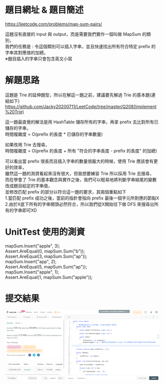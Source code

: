 # 題目網址 & 題目簡述  
https://leetcode.com/problems/map-sum-pairs/  
  
這題沒有直接的 input 與 output，而是需要我們實作一個叫做 MapSum 的類別，  
我們的任務是 : 令這個類別可以插入字串，並且快速找出所有符合特定 prefix 的字串其對應值的加總。  
※題目插入的字串只會包含英文小寫  
  
# 解題思路  
這題是 Trie 的延伸題型，所以在解這一題之前，建議要先解過 Trie 的基本題(連結如下)  
https://github.com/Jacky20200711/LeetCode/tree/master/Q208(Implement%20Trie)  
  
這一題最直覺的解法是用 HashTable 儲存所有的字串，再拿 prefix 去比對所有已儲存的字串，  
時間複雜度 = O(prefix 的長度 * 已儲存的字串數量)  
  
如果改用 Trie 去搜尋，  
時間複雜度 = O(prefix 的長度 + 所有 "符合的字串長度 - prefix 的長度" 的加總)  
  
可以看出當 prefix 很長而且插入字串的數量很龐大的時候，使用 Trie 應該會有更好的效率，  
雖然這一題的測資看起來沒有很大，但我想要練習 Trie 所以採用 Trie 去搜尋，  
而在學會了 Trie 的基本觀念與實作之後，我們可以輕易地將判斷字串結尾的變數改成題目給定的字串值，  
並修改匹配 prefix 的部分以符合這一題的要求，其兩個重點如下  
1.當匹配 prefix 成功之後，當前的指針會指向 prefix 最後一個字元所對應的節點X  
2.由於X底下所有的字串開頭必然符合，所以我們從X開始往下做 DFS 來搜尋出所有的字串即可XD  
  
# UnitTest 使用的測資  
mapSum.Insert("apple", 3);  
Assert.AreEqual(0, mapSum.Sum("b"));  
Assert.AreEqual(3, mapSum.Sum("ap"));  
mapSum.Insert("app", 2);  
Assert.AreEqual(5, mapSum.Sum("ap"));  
mapSum.Insert("apple", 1);  
Assert.AreEqual(1, mapSum.Sum("apple"));  
  
# 提交結果  
![image](https://raw.githubusercontent.com/Jacky20200711/LeetCode/master/Q677(Map%20Sum%20Pairs)/SuccessShot.PNG)  
&emsp;  
&emsp;  
